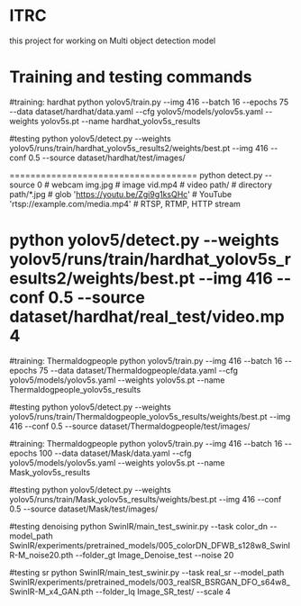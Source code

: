 # ITRC
this project for working on Multi object detection model


# Training and testing commands
#training: hardhat
python yolov5/train.py --img 416 --batch 16 --epochs 75 --data dataset/hardhat/data.yaml --cfg yolov5/models/yolov5s.yaml --weights yolov5s.pt --name hardhat_yolov5s_results

#testing
python yolov5/detect.py --weights yolov5/runs/train/hardhat_yolov5s_results2/weights/best.pt --img 416 --conf 0.5 --source dataset/hardhat/test/images/

====================================
python detect.py --source 0  # webcam
                          img.jpg  # image 
                          vid.mp4  # video
                          path/  # directory
                          path/*.jpg  # glob
                          'https://youtu.be/Zgi9g1ksQHc'  # YouTube
                          'rtsp://example.com/media.mp4'  # RTSP, RTMP, HTTP stream

python yolov5/detect.py --weights yolov5/runs/train/hardhat_yolov5s_results2/weights/best.pt --img 416 --conf 0.5 --source dataset/hardhat/real_test/video.mp4
====================================


#training: Thermaldogpeople
python yolov5/train.py --img 416 --batch 16 --epochs 75 --data dataset/Thermaldogpeople/data.yaml --cfg yolov5/models/yolov5s.yaml --weights yolov5s.pt --name Thermaldogpeople_yolov5s_results

#testing
python yolov5/detect.py --weights yolov5/runs/train/Thermaldogpeople_yolov5s_results/weights/best.pt --img 416 --conf 0.5 --source dataset/Thermaldogpeople/test/images/

#training: Thermaldogpeople
python yolov5/train.py --img 416 --batch 16 --epochs 100 --data dataset/Mask/data.yaml --cfg yolov5/models/yolov5s.yaml --weights yolov5s.pt --name Mask_yolov5s_results

#testing
python yolov5/detect.py --weights yolov5/runs/train/Mask_yolov5s_results/weights/best.pt --img 416 --conf 0.5 --source dataset/Mask/test/images/

#testing denoising
python SwinIR/main_test_swinir.py --task color_dn --model_path SwinIR/experiments/pretrained_models/005_colorDN_DFWB_s128w8_SwinIR-M_noise20.pth --folder_gt Image_Denoise_test --noise 20

#testing sr
python SwinIR/main_test_swinir.py --task real_sr --model_path SwinIR/experiments/pretrained_models/003_realSR_BSRGAN_DFO_s64w8_SwinIR-M_x4_GAN.pth --folder_lq Image_SR_test/ --scale 4

